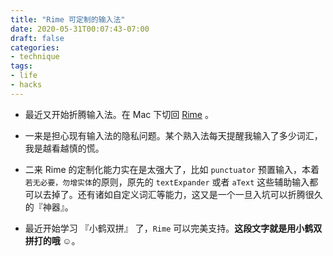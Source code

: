 ```yaml
---
title: "Rime 可定制的输入法"
date: 2020-05-31T00:07:43-07:00
draft: false
categories:
- technique
tags:
- life
- hacks
---
```


- 最近又开始折腾输入法。在 Mac 下切回 [Rime](https://rime.im/) 。
  
- 一来是担心现有输入法的隐私问题。某个熟入法每天提醒我输入了多少词汇，我是越看越慎的慌。
  
- 二来 Rime 的定制化能力实在是太强大了，比如 `punctuator` 预置输入，本着 `若无必要，勿增实体`的原则，原先的 `textExpander` 或者 `aText` 这些辅助输入都可以去掉了。还有诸如自定义词汇等能力，这又是一个一旦入坑可以折腾很久的『神器』。

- 最近开始学习 『小鹤双拼』 了，`Rime` 可以完美支持。**这段文字就是用小鹤双拼打的哦 ☺️**。
